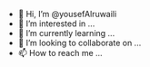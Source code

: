 - 👋 Hi, I’m @yousefAlruwaili
- 👀 I’m interested in ...
- 🌱 I’m currently learning ...
- 💞️ I’m looking to collaborate on ...
- 📫 How to reach me ...

<!---
yousefAlruwaili/yousefAlruwaili is a ✨ special ✨ repository because its `README.md` (this file) appears on your GitHub profile.
You can click the Preview link to take a look at your changes.
--->
